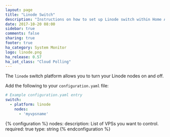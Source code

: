 ```yaml
---
layout: page
title: "Linode Switch"
description: "Instructions on how to set up Linode switch within Home Assistant."
date: 2017-10-20 08:00
sidebar: true
comments: false
sharing: true
footer: true
ha_category: System Monitor
logo: linode.png
ha_release: 0.57
ha_iot_class: "Cloud Polling"
---
```


The `linode` switch platform allows you to turn your Linode nodes on and off.

Add the following to your `configuration.yaml` file:

```yaml
# Example configuration.yaml entry
switch:
  - platform: linode
    nodes:
      - 'myvpsname'
```

{% configuration %}
  nodes:
    description:  List of VPSs you want to control.
    required: true
    type: string
{% endconfiguration %}

